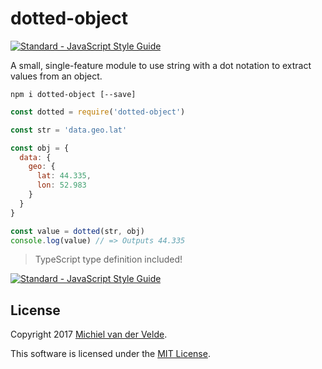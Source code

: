# dotted-object

[![Standard - JavaScript Style Guide](https://img.shields.io/badge/code%20style-standard-brightgreen.svg)](http://standardjs.com/)

A small, single-feature module to use string with a dot notation to extract
values from an object.

```
npm i dotted-object [--save]
```

```js
const dotted = require('dotted-object')

const str = 'data.geo.lat'

const obj = {
  data: {
    geo: {
      lat: 44.335,
      lon: 52.983
    }
  }
}

const value = dotted(str, obj)
console.log(value) // => Outputs 44.335
```

> TypeScript type definition included!

[![Standard - JavaScript Style Guide](https://img.shields.io/badge/code%20style-standard-brightgreen.svg)](http://standardjs.com/)

## License

Copyright 2017 [Michiel van der Velde](http://michielvdvelde.nl).

This software is licensed under the [MIT License](LICENSE).
